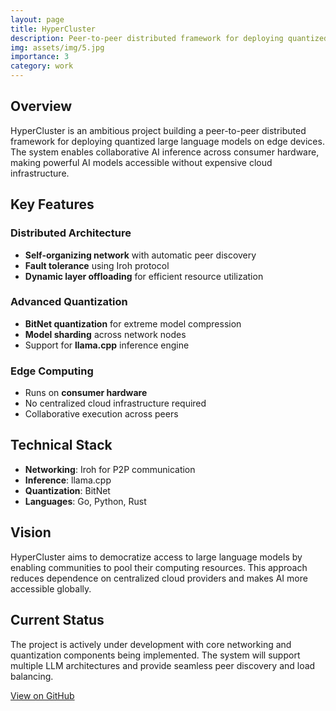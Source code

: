 ```yaml
---
layout: page
title: HyperCluster
description: Peer-to-peer distributed framework for deploying quantized LLMs on edge devices
img: assets/img/5.jpg
importance: 3
category: work
---
```


## Overview

HyperCluster is an ambitious project building a peer-to-peer distributed framework for deploying quantized large language models on edge devices. The system enables collaborative AI inference across consumer hardware, making powerful AI models accessible without expensive cloud infrastructure.

## Key Features

### Distributed Architecture

- **Self-organizing network** with automatic peer discovery
- **Fault tolerance** using Iroh protocol
- **Dynamic layer offloading** for efficient resource utilization

### Advanced Quantization

- **BitNet quantization** for extreme model compression
- **Model sharding** across network nodes
- Support for **llama.cpp** inference engine

### Edge Computing

- Runs on **consumer hardware**
- No centralized cloud infrastructure required
- Collaborative execution across peers

## Technical Stack

- **Networking**: Iroh for P2P communication
- **Inference**: llama.cpp
- **Quantization**: BitNet
- **Languages**: Go, Python, Rust

## Vision

HyperCluster aims to democratize access to large language models by enabling communities to pool their computing resources. This approach reduces dependence on centralized cloud providers and makes AI more accessible globally.

## Current Status

The project is actively under development with core networking and quantization components being implemented. The system will support multiple LLM architectures and provide seamless peer discovery and load balancing.

[View on GitHub](https://github.com/samarth777)
